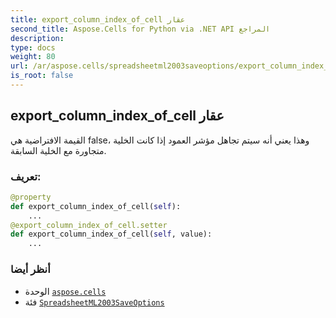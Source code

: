 ```yaml
---
title: export_column_index_of_cell عقار
second_title: Aspose.Cells for Python via .NET API المراجع
description:
type: docs
weight: 80
url: /ar/aspose.cells/spreadsheetml2003saveoptions/export_column_index_of_cell/
is_root: false
---
```

##  export_column_index_of_cell عقار

القيمة الافتراضية هي false، وهذا يعني أنه سيتم تجاهل مؤشر العمود إذا كانت الخلية متجاورة مع الخلية السابقة.
###  تعريف:
```python
@property
def export_column_index_of_cell(self):
    ...
@export_column_index_of_cell.setter
def export_column_index_of_cell(self, value):
    ...
```

###  أنظر أيضا
* الوحدة [`aspose.cells`](../../)
* فئة [`SpreadsheetML2003SaveOptions`](/cells/python-net/ar/aspose.cells/spreadsheetml2003saveoptions)
